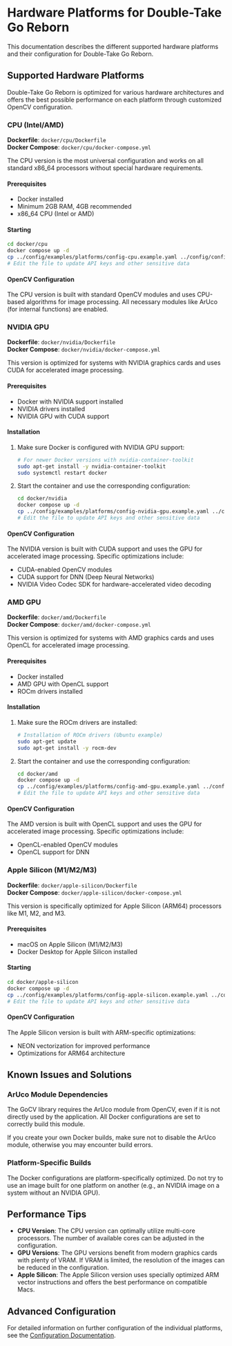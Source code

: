 # Hardware Platforms for Double-Take Go Reborn

This documentation describes the different supported hardware platforms and their configuration for Double-Take Go Reborn.

## Supported Hardware Platforms

Double-Take Go Reborn is optimized for various hardware architectures and offers the best possible performance on each platform through customized OpenCV configuration.

### CPU (Intel/AMD)

**Dockerfile**: `docker/cpu/Dockerfile`  
**Docker Compose**: `docker/cpu/docker-compose.yml`

The CPU version is the most universal configuration and works on all standard x86_64 processors without special hardware requirements.

#### Prerequisites
- Docker installed
- Minimum 2GB RAM, 4GB recommended
- x86_64 CPU (Intel or AMD)

#### Starting
```bash
cd docker/cpu
docker compose up -d
cp ../config/examples/platforms/config-cpu.example.yaml ../config/config.yaml
# Edit the file to update API keys and other sensitive data
```

#### OpenCV Configuration
The CPU version is built with standard OpenCV modules and uses CPU-based algorithms for image processing. All necessary modules like ArUco (for internal functions) are enabled.

### NVIDIA GPU

**Dockerfile**: `docker/nvidia/Dockerfile`  
**Docker Compose**: `docker/nvidia/docker-compose.yml`

This version is optimized for systems with NVIDIA graphics cards and uses CUDA for accelerated image processing.

#### Prerequisites
- Docker with NVIDIA support installed
- NVIDIA drivers installed
- NVIDIA GPU with CUDA support

#### Installation
1. Make sure Docker is configured with NVIDIA GPU support:
   ```bash
   # For newer Docker versions with nvidia-container-toolkit
   sudo apt-get install -y nvidia-container-toolkit
   sudo systemctl restart docker
   ```

2. Start the container and use the corresponding configuration:
   ```bash
   cd docker/nvidia
   docker compose up -d
   cp ../config/examples/platforms/config-nvidia-gpu.example.yaml ../config/config.yaml
   # Edit the file to update API keys and other sensitive data
   ```

#### OpenCV Configuration
The NVIDIA version is built with CUDA support and uses the GPU for accelerated image processing. Specific optimizations include:
- CUDA-enabled OpenCV modules
- CUDA support for DNN (Deep Neural Networks)
- NVIDIA Video Codec SDK for hardware-accelerated video decoding

### AMD GPU

**Dockerfile**: `docker/amd/Dockerfile`  
**Docker Compose**: `docker/amd/docker-compose.yml`

This version is optimized for systems with AMD graphics cards and uses OpenCL for accelerated image processing.

#### Prerequisites
- Docker installed
- AMD GPU with OpenCL support
- ROCm drivers installed

#### Installation
1. Make sure the ROCm drivers are installed:
   ```bash
   # Installation of ROCm drivers (Ubuntu example)
   sudo apt-get update
   sudo apt-get install -y rocm-dev
   ```

2. Start the container and use the corresponding configuration:
   ```bash
   cd docker/amd
   docker compose up -d
   cp ../config/examples/platforms/config-amd-gpu.example.yaml ../config/config.yaml
   # Edit the file to update API keys and other sensitive data
   ```

#### OpenCV Configuration
The AMD version is built with OpenCL support and uses the GPU for accelerated image processing. Specific optimizations include:
- OpenCL-enabled OpenCV modules
- OpenCL support for DNN

### Apple Silicon (M1/M2/M3)

**Dockerfile**: `docker/apple-silicon/Dockerfile`  
**Docker Compose**: `docker/apple-silicon/docker-compose.yml`

This version is specifically optimized for Apple Silicon (ARM64) processors like M1, M2, and M3.

#### Prerequisites
- macOS on Apple Silicon (M1/M2/M3)
- Docker Desktop for Apple Silicon installed

#### Starting
```bash
cd docker/apple-silicon
docker compose up -d
cp ../config/examples/platforms/config-apple-silicon.example.yaml ../config/config.yaml
# Edit the file to update API keys and other sensitive data
```

#### OpenCV Configuration
The Apple Silicon version is built with ARM-specific optimizations:
- NEON vectorization for improved performance
- Optimizations for ARM64 architecture

## Known Issues and Solutions

### ArUco Module Dependencies

The GoCV library requires the ArUco module from OpenCV, even if it is not directly used by the application. All Docker configurations are set to correctly build this module.

If you create your own Docker builds, make sure not to disable the ArUco module, otherwise you may encounter build errors.

### Platform-Specific Builds

The Docker configurations are platform-specifically optimized. Do not try to use an image built for one platform on another (e.g., an NVIDIA image on a system without an NVIDIA GPU).

## Performance Tips

- **CPU Version**: The CPU version can optimally utilize multi-core processors. The number of available cores can be adjusted in the configuration.
- **GPU Versions**: The GPU versions benefit from modern graphics cards with plenty of VRAM. If VRAM is limited, the resolution of the images can be reduced in the configuration.
- **Apple Silicon**: The Apple Silicon version uses specially optimized ARM vector instructions and offers the best performance on compatible Macs.

## Advanced Configuration

For detailed information on further configuration of the individual platforms, see the [Configuration Documentation](CONFIGURATION.en.md).
